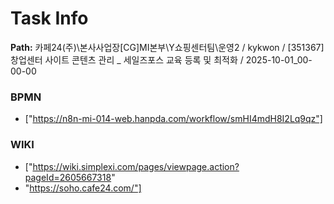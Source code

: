 # Task Info

**Path:** 카페24(주)\본사사업장\[CG]MI본부\Y쇼핑센터팀\운영2 / kykwon / [351367] 창업센터 사이트 콘텐츠 관리 _ 세일즈포스 교육 등록 및 최적화 / 2025-10-01_00-00-00

### BPMN
- ["https://n8n-mi-014-web.hanpda.com/workflow/smHI4mdH8I2Lq9qz"]

### WIKI
- ["https://wiki.simplexi.com/pages/viewpage.action?pageId=2605667318"
- "https://soho.cafe24.com/"]

